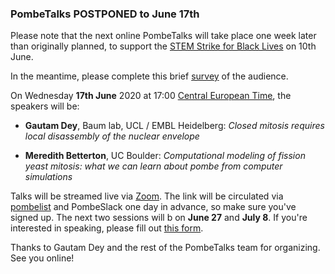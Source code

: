 ### PombeTalks POSTPONED to June 17th
<!-- newsfeed_thumbnail: PombeTalks32px.png -->

Please note that the next online PombeTalks will take place one week later than originally planned, to support the [STEM Strike for Black Lives](https://www.shutdownstem.com/) on 10th June.

In the meantime, please complete this brief [survey](https://forms.gle/ANVsCcfaqf2p4Q9fA) of the audience.

On Wednesday **17th June** 2020 at 17:00 [Central European Time](https://greenwichmeantime.com/time-zone/europe/european-union/central-european-time/), the speakers will be:

- **Gautam Dey**, Baum lab, UCL / EMBL Heidelberg: *Closed mitosis requires local disassembly of the nuclear envelope*

- **Meredith Betterton**, UC Boulder: *Computational modeling of fission yeast mitosis: what we can learn about pombe from computer simulations*

Talks will be streamed live via [Zoom](https://zoom.us/). The link will be circulated via [pombelist](https://lists.cam.ac.uk/mailman/listinfo/ucam-pombelist) and PombeSlack one day in advance, so make sure you've signed up. The next two sessions will b on **June 27** and **July 8**. If you're interested in speaking, please fill out [this form](https://docs.google.com/forms/d/e/1FAIpQLSdjnkJfadUwM2eKIBJBQXeLt3aOfzrQEb3D8lvNym1g93DIRQ/viewform).

Thanks to Gautam Dey and the rest of the PombeTalks team for organizing. See you online!
